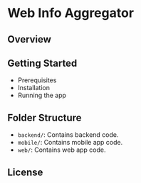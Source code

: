 # Web Info Aggregator

## Overview
<!-- Brief description of what this app does and what technologies it uses. -->

## Getting Started
- Prerequisites
- Installation
- Running the app

## Folder Structure
- `backend/`: Contains backend code.
- `mobile/`: Contains mobile app code.
- `web/`: Contains web app code.

## License
<!-- License information. -->
